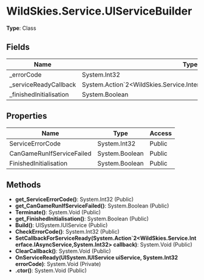 ﻿# WildSkies.Service.UIServiceBuilder

**Type**: Class

## Fields

| Name | Type | Access |
|------|------|--------|
| _errorCode | System.Int32 | Private |
| _serviceReadyCallback | System.Action`2<WildSkies.Service.Interface.IAsyncService,System.Int32> | Private |
| _finishedInitialisation | System.Boolean | Private |

## Properties

| Name | Type | Access |
|------|------|--------|
| ServiceErrorCode | System.Int32 | Public |
| CanGameRunIfServiceFailed | System.Boolean | Public |
| FinishedInitialisation | System.Boolean | Public |

## Methods

- **get_ServiceErrorCode()**: System.Int32 (Public)
- **get_CanGameRunIfServiceFailed()**: System.Boolean (Public)
- **Terminate()**: System.Void (Public)
- **get_FinishedInitialisation()**: System.Boolean (Public)
- **Build()**: UISystem.IUIService (Public)
- **CheckErrorCode()**: System.Int32 (Public)
- **SetCallbackForServiceReady(System.Action`2<WildSkies.Service.Interface.IAsyncService,System.Int32> callback)**: System.Void (Public)
- **ClearCallback()**: System.Void (Public)
- **OnServiceReady(UISystem.IUIService uiService, System.Int32 errorCode)**: System.Void (Private)
- **.ctor()**: System.Void (Public)

